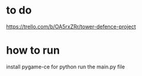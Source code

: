 # to do 
https://trello.com/b/OA5rxZRr/tower-defence-project

# how to run 
install pygame-ce for python
run the main.py file 
